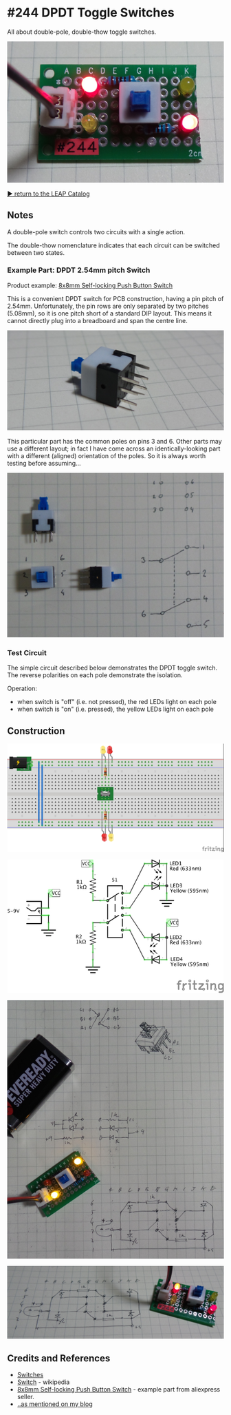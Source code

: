# #244 DPDT Toggle Switches

All about double-pole, double-thow toggle switches.

![Build](./assets/DPDT_build.jpg?raw=true)


[:arrow_forward: return to the LEAP Catalog](http://leap.tardate.com)

## Notes

A double-pole switch controls two circuits with a single action.

The double-thow nomenclature indicates that each circuit can be switched between two states.

### Example Part: DPDT 2.54mm pitch Switch

Product example: [8x8mm Self-locking Push Button Switch](http://www.aliexpress.com/item/8x8mm-Self-locking-Type-Square-Button-Tactile-Push-Button-Switch-Momentary-Tact-DIP-Through-Hole-4pin/2036527668.html)

This is a convenient DPDT switch for PCB construction, having a pin pitch of 2.54mm.
Unfortunately, the pin rows are only separated by two pitches (5.08mm), so it is one pitch short of a standard DIP layout.
This means it cannot directly plug into a breadboard and span the centre line.

![DPDT_part](./assets/DPDT_part.jpg?raw=true)

This particular part has the common poles on pins 3 and 6.
Other parts may use a different layout; in fact I have come across an identically-looking part
with a different (aligned) orientation of the poles. So it is always worth testing before assuming...

![DPDT_part_design](./assets/DPDT_part_design.jpg?raw=true)

### Test Circuit

The simple circuit described below demonstrates the DPDT toggle switch.
The reverse polarities on each pole demonstrate the isolation.

Operation:

* when switch is "off" (i.e. not pressed), the red LEDs light on each pole
* when switch is "on" (i.e. pressed), the yellow LEDs light on each pole


## Construction

![Breadboard](./assets/DPDT_bb.jpg?raw=true)

![Schematic](./assets/DPDT_schematic.jpg?raw=true)

![DPDT_protoboard_build](./assets/DPDT_protoboard_build.jpg?raw=true)

![DPDT_protoboard_layout](./assets/DPDT_protoboard_layout.jpg?raw=true)


## Credits and References
* [Switches](../)
* [Switch](https://en.wikipedia.org/wiki/Switch) - wikipedia
* [8x8mm Self-locking Push Button Switch](http://www.aliexpress.com/item/8x8mm-Self-locking-Type-Square-Button-Tactile-Push-Button-Switch-Momentary-Tact-DIP-Through-Hole-4pin/2036527668.html) - example part from aliexpress seller.
* [..as mentioned on my blog](https://blog.tardate.com/2017/01/leap243-switches.html)
